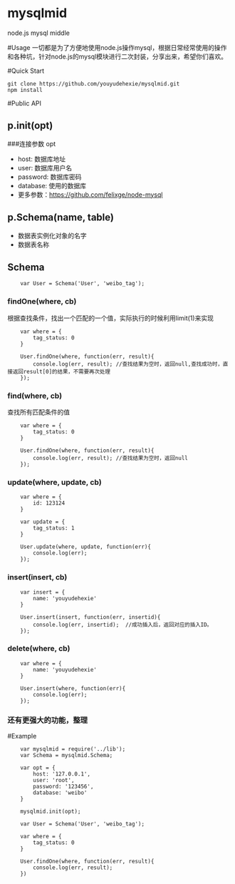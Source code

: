 mysqlmid
========

node.js mysql middle

#Usage
一切都是为了方便地使用node.js操作mysql，根据日常经常使用的操作和各种坑，针对node.js的mysql模块进行二次封装，分享出来，希望你们喜欢。

#Quick Start

    git clone https://github.com/youyudehexie/mysqlmid.git
    npm install

#Public API

## p.init(opt)

###连接参数 opt

+ host: 数据库地址
+ user: 数据库用户名
+ password: 数据库密码
+ database: 使用的数据库
+ 更多参数：https://github.com/felixge/node-mysql

## p.Schema(name, table)

+ 数据表实例化对象的名字
+ 数据表名称


## Schema

		var User = Schema('User', 'weibo_tag');

### findOne(where, cb)  

根据查找条件，找出一个匹配的一个值，实际执行的时候利用limit(1)来实现

		var where = {
			tag_status: 0
		}

		User.findOne(where, function(err, result){
			console.log(err, result); //查找结果为空时，返回null,查找成功时，直接返回result[0]的结果，不需要再次处理
		});

### find(where, cb)		

查找所有匹配条件的值

		var where = {
			tag_status: 0
		}

		User.findOne(where, function(err, result){
			console.log(err, result); //查找结果为空时，返回null
		});

### update(where, update, cb)

		var where = {
			id: 123124
		}

		var update = {
			tag_status: 1
		}

		User.update(where, update, function(err){
			console.log(err);
		});

### insert(insert, cb)

		var insert = {
			name: 'youyudehexie'
		}

		User.insert(insert, function(err, insertid){
			console.log(err, insertid);  //成功插入后，返回对应的插入ID。
		});

### delete(where, cb)

		var where = {
			name: 'youyudehexie'
		}

		User.insert(where, function(err){
			console.log(err); 
		});

### 还有更强大的功能，整理

#Example

		var mysqlmid = require('../lib');
		var Schema = mysqlmid.Schema;

		var opt = {
			host: '127.0.0.1',
			user: 'root',
			password: '123456',
			database: 'weibo'
		}

		mysqlmid.init(opt);

		var User = Schema('User', 'weibo_tag');

		var where = {
			tag_status: 0
		}

		User.findOne(where, function(err, result){
			console.log(err, result);
		})
